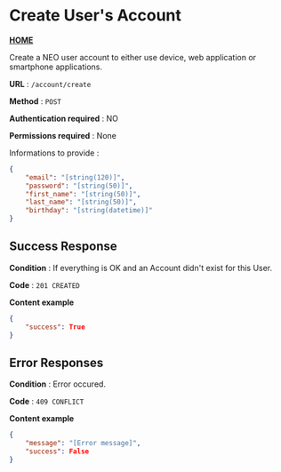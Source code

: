 # Create User's Account
**[HOME](../README.md)**

Create a NEO user account to either use device, web application or smartphone applications.

**URL** : `/account/create`

**Method** : `POST`

**Authentication required** : NO

**Permissions required** : None


Informations to provide :

```json
{
    "email": "[string(120)]",
    "password": "[string(50)]",
    "first_name": "[string(50)]",
    "last_name": "[string(50)]",
    "birthday": "[string(datetime)]"
}
```

## Success Response

**Condition** : If everything is OK and an Account didn't exist for this User.

**Code** : `201 CREATED`

**Content example**

```json
{
    "success": True
}
```

## Error Responses

**Condition** : Error occured.

**Code** : `409 CONFLICT`

**Content example**

```json
{
    "message": "[Error message]",
    "success": False
}
```